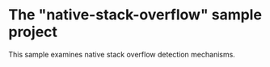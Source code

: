 The "native-stack-overflow" sample project
==========================================

This sample examines native stack overflow detection mechanisms.
